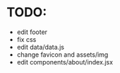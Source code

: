 # TODO:
- edit footer  
- fix css  
- edit data/data.js  
- change favicon and assets/img
- edit components/about/index.jsx
